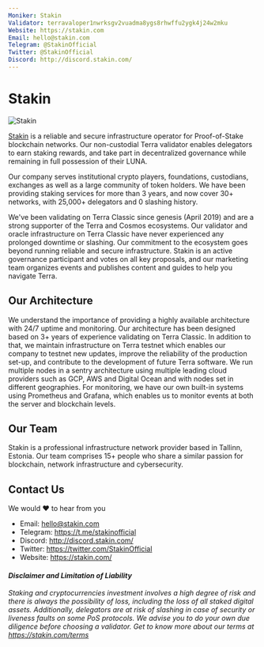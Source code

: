 ```yaml
---
Moniker: Stakin
Validator: terravaloper1nwrksgv2vuadma8ygs8rhwffu2ygk4j24w2mku
Website: https://stakin.com
Email: hello@stakin.com
Telegram: @StakinOfficial
Twitter: @StakinOfficial
Discord: http://discord.stakin.com/
---
```


# Stakin

![Stakin](https://i.ibb.co/HGcYpYN/Stakin-Banner.png)

[Stakin](https://stakin.com) is a reliable and secure infrastructure operator for Proof-of-Stake blockchain networks. Our non-custodial Terra validator enables delegators to earn staking rewards, and take part in decentralized governance while remaining in full possession of their LUNA.

Our company serves institutional crypto players, foundations, custodians, exchanges as well as a large community of token holders. We have been providing staking services for more than 3 years, and now cover 30+ networks, with 25,000+ delegators and 0 slashing history.

We've been validating on Terra Classic since genesis (April 2019) and are a strong supporter of the Terra and Cosmos ecosystems. Our validator and oracle infrastructure on Terra Classic have never experienced any prolonged downtime or slashing. Our commitment to the ecosystem goes beyond running reliable and secure infrastructure. Stakin is an active governance participant and votes on all key proposals, and our marketing team organizes events and publishes content and guides to help you navigate Terra.

## Our Architecture

We understand the importance of providing a highly available architecture with 24/7 uptime and monitoring. Our architecture has been designed based on 3+ years of experience validating on Terra Classic. In addition to that, we maintain infrastructure on Terra testnet which enables our company to testnet new updates, improve the reliability of the production set-up, and contribute to the development of future Terra software. We run multiple nodes in a sentry architecture using multiple leading cloud providers such as GCP, AWS and Digital Ocean and with nodes set in different geographies. For monitoring, we have our own built-in systems using Prometheus and Grafana, which enables us to monitor events at both the server and blockchain levels.

## Our Team

Stakin is a professional infrastructure network provider based in Tallinn, Estonia. Our team comprises 15+ people who share a similar passion for blockchain, network infrastructure and cybersecurity.

## Contact Us

We would ❤️ to hear from you

- Email: hello@stakin.com
- Telegram: https://t.me/stakinofficial
- Discord: http://discord.stakin.com/
- Twitter: https://twitter.com/StakinOfficial
- Website: https://stakin.com/

#### _Disclaimer and Limitation of Liability_

_Staking and cryptocurrencies investment involves a high degree of risk and there is always the possibility of loss, including the loss of all staked digital assets. Additionally, delegators are at risk of slashing in case of security or liveness faults on some PoS protocols. We advise you to do your own due diligence before choosing a validator. Get to know more about our terms at https://stakin.com/terms_
